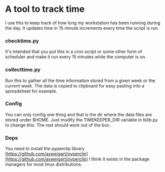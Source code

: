 # A tool to track time
I use this to keep track of how long my workstation has been running during the day.
It updates time in 15 minute increments every time the script is run.

### checktime.py
It's intended that you put this in a cron script or some other form of scheduler and make it run every 15 minutes while the computer is on.

### collecttime.py
Run this to gather all the time information stored from a given week or the current week.
The data is copied to clipboard for easy pasting into a spreadsheet for example.

### Config
You can only config one thing and that is the dir where the data files are stored under $HOME.
Just modify the TIMEKEEPER_DIR variable in tklib.py to change this. The rest should work out of the box.

### Deps
You need to install the pyperclip library [https://github.com/asweigart/pyperclip](https://github.com/asweigart/pyperclip)
I think it exists in the package managers for most linux distributions.
